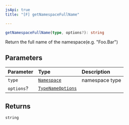 ```yaml
---
jsApi: true
title: "[F] getNamespaceFullName"

---
```

```ts
getNamespaceFullName(type, options?): string
```

Return the full name of the namespace(e.g. "Foo.Bar")

## Parameters

| Parameter | Type | Description |
| :------ | :------ | :------ |
| `type` | [`Namespace`](Interface.Namespace.md) | namespace type |
| `options`? | [`TypeNameOptions`](Interface.TypeNameOptions.md) |  |

## Returns

`string`
